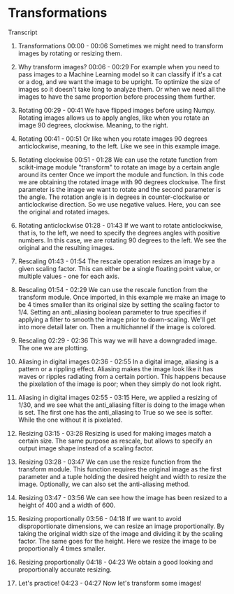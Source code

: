 # Transformations

Transcript
1. Transformations
00:00 - 00:06
Sometimes we might need to transform images by rotating or resizing them.

2. Why transform images?
00:06 - 00:29
For example when you need to pass images to a Machine Learning model so it can classify if it's a cat or a dog, and we want the image to be upright. To optimize the size of images so it doesn't take long to analyze them. Or when we need all the images to have the same proportion before processing them further.

3. Rotating
00:29 - 00:41
We have flipped images before using Numpy. Rotating images allows us to apply angles, like when you rotate an image 90 degrees, clockwise. Meaning, to the right.

4. Rotating
00:41 - 00:51
Or like when you rotate images 90 degrees anticlockwise, meaning, to the left. Like we see in this example image.

5. Rotating clockwise
00:51 - 01:28
We can use the rotate function from scikit-image module "transform" to rotate an image by a certain angle around its center Once we import the module and function. In this code we are obtaining the rotated image with 90 degrees clockwise. The first parameter is the image we want to rotate and the second parameter is the angle. The rotation angle is in degrees in counter-clockwise or anticlockwise direction. So we use negative values. Here, you can see the original and rotated images.

6. Rotating anticlockwise
01:28 - 01:43
If we want to rotate anticlockwise, that is, to the left, we need to specify the degrees angles with positive numbers. In this case, we are rotating 90 degrees to the left. We see the original and the resulting images.

7. Rescaling
01:43 - 01:54
The rescale operation resizes an image by a given scaling factor. This can either be a single floating point value, or multiple values - one for each axis.

8. Rescaling
01:54 - 02:29
We can use the rescale function from the transform module. Once imported, in this example we make an image to be 4 times smaller than its original size by setting the scaling factor to 1/4. Setting an anti_aliasing boolean parameter to true specifies if applying a filter to smooth the image prior to down-scaling. We'll get into more detail later on. Then a multichannel if the image is colored.

9. Rescaling
02:29 - 02:36
This way we will have a downgraded image. The one we are plotting.

10. Aliasing in digital images
02:36 - 02:55
In a digital image, aliasing is a pattern or a rippling effect. Aliasing makes the image look like it has waves or ripples radiating from a certain portion. This happens because the pixelation of the image is poor; when they simply do not look right.

11. Aliasing in digital images
02:55 - 03:15
Here, we applied a resizing of 1/30, and we see what the anti_aliasing filter is doing to the image when is set. The first one has the anti_aliasing to True so we see is softer. While the one without it is pixelated.

12. Resizing
03:15 - 03:28
Resizing is used for making images match a certain size. The same purpose as rescale, but allows to specify an output image shape instead of a scaling factor.

13. Resizing
03:28 - 03:47
We can use the resize function from the transform module. This function requires the original image as the first parameter and a tuple holding the desired height and width to resize the image. Optionally, we can also set the anti-aliasing method.

14. Resizing
03:47 - 03:56
We can see how the image has been resized to a height of 400 and a width of 600.

15. Resizing proportionally
03:56 - 04:18
If we want to avoid disproportionate dimensions, we can resize an image proportionally. By taking the original width size of the image and dividing it by the scaling factor. The same goes for the height. Here we resize the image to be proportionally 4 times smaller.

16. Resizing proportionally
04:18 - 04:23
We obtain a good looking and proportionally accurate resizing.

17. Let's practice!
04:23 - 04:27
Now let's transform some images!

